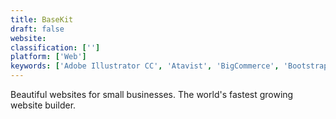```yaml
---
title: BaseKit
draft: false 
website: 
classification: ['']
platform: ['Web']
keywords: ['Adobe Illustrator CC', 'Atavist', 'BigCommerce', 'Bootstrap Studio', 'Duda', 'IM Creator', 'MightyCall', 'Mobirise', 'The Artist Union', 'Webs', 'WordPress', 'Zoey', 'concrete5']
---
```

Beautiful websites for small businesses. The world's fastest growing website 
builder.